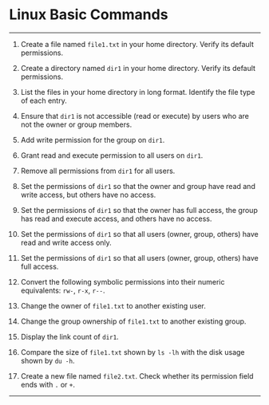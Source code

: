 # **Linux Basic Commands**

---

1. Create a file named `file1.txt` in your home directory. Verify its default permissions.

2. Create a directory named `dir1` in your home directory. Verify its default permissions.

3. List the files in your home directory in long format. Identify the file type of each entry.

4. Ensure that `dir1` is not accessible (read or execute) by users who are not the owner or group members.

5. Add write permission for the group on `dir1`.

6. Grant read and execute permission to all users on `dir1`.

7. Remove all permissions from `dir1` for all users.

8. Set the permissions of `dir1` so that the owner and group have read and write access, but others have no access.

9. Set the permissions of `dir1` so that the owner has full access, the group has read and execute access, and others have no access.

10. Set the permissions of `dir1` so that all users (owner, group, others) have read and write access only.

11. Set the permissions of `dir1` so that all users (owner, group, others) have full access.

12. Convert the following symbolic permissions into their numeric equivalents: `rw-`, `r-x`, `r--`.

13. Change the owner of `file1.txt` to another existing user.

14. Change the group ownership of `file1.txt` to another existing group.

15. Display the link count of `dir1`.

16. Compare the size of `file1.txt` shown by `ls -lh` with the disk usage shown by `du -h`.

17. Create a new file named `file2.txt`. Check whether its permission field ends with `.` or `+`.


---